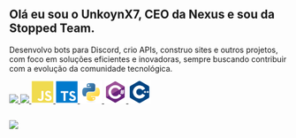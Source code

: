 ## Olá eu sou o UnkoynX7, CEO da Nexus e sou da Stopped Team.
Desenvolvo bots para Discord, crio APIs, construo sites e outros projetos, com foco em soluções eficientes e inovadoras, sempre buscando contribuir com a evolução da comunidade tecnológica.

<table>
 <a href="https://github.com/UnkoynX777">
  <img height="180em" src="https://github-readme-stats.vercel.app/api?username=unkoynx777&show_icons=true&theme=tokyonight&include_all_commits=true&count_private=true"/>
  <img height="180em" src="https://github-readme-stats.vercel.app/api/top-langs/?username=unkoynx777&layout=compact&langs_count=6&theme=tokyonight"/>
  <img src="https://raw.githubusercontent.com/devicons/devicon/master/icons/javascript/javascript-plain.svg" width="40" alt="UnkoynX7-Js">
  <img src="https://raw.githubusercontent.com/devicons/devicon/master/icons/typescript/typescript-plain.svg" width="40" alt="UnkoynX7-Ts" >
  <img src="https://raw.githubusercontent.com/devicons/devicon/master/icons/python/python-original.svg" width="40" alt="UnkoynX7-Python">
  <img src="https://raw.githubusercontent.com/devicons/devicon/master/icons/csharp/csharp-original.svg" width="40" alt="UnkoynX7-Csharp">
  <img src="https://raw.githubusercontent.com/devicons/devicon/master/icons/cplusplus/cplusplus-plain.svg" width="40" alt="UnkoynX7-Cplusplus">
<table>
 
<div> 
 <a href="https://discordlookup.com/user/1130622937087627426" target="_blank"><img src="https://img.shields.io/badge/Discord-7289DA?style=for-the-badge&logo=discord&logoColor=white" target="_blank"></a>
</div>
